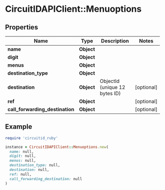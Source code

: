 # CircuitIDAPIClient::Menuoptions

## Properties

| Name | Type | Description | Notes |
| ---- | ---- | ----------- | ----- |
| **name** | **Object** |  |  |
| **digit** | **Object** |  |  |
| **menus** | **Object** |  |  |
| **destination_type** | **Object** |  |  |
| **destination** | **Object** | ObjectId (unique 12 bytes ID) | [optional] |
| **ref** | **Object** |  | [optional] |
| **call_forwarding_destination** | **Object** |  | [optional] |

## Example

```ruby
require 'circuitid_ruby'

instance = CircuitIDAPIClient::Menuoptions.new(
  name: null,
  digit: null,
  menus: null,
  destination_type: null,
  destination: null,
  ref: null,
  call_forwarding_destination: null
)
```

